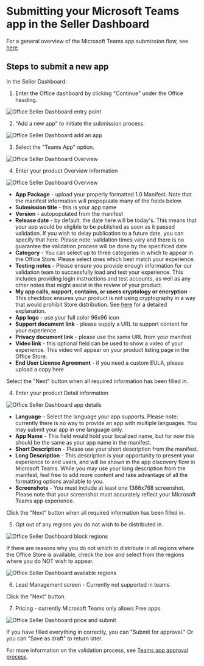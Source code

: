 # Submitting your Microsoft Teams app in the Seller Dashboard

For a general overview of the Microsoft Teams app submission flow, see [here](submission.md).

## Steps to submit a new app

In the Seller Dashboard:

1. Enter the Office dashboard by clicking "Continue" under the Office heading.

![Office Seller Dashboard entry point](images/submission/SellerDashboardOfficeEntry.PNG)

2. "Add a new app" to initiate the submission process.

![Office Seller Dashboard add an app](images/submission/SellerDashboardAddApp.PNG)

3. Select the "Teams App" option.

![Office Seller Dashboard Overview](images/submission/SDAppType.PNG)

4. Enter your product Overview information

![Office Seller Dashboard Overview](images/submission/SDOverviewCrop.PNG)

* **App Package** - upload your properly formatted 1.0 Manifest.  Note that the manifest information will prepopulate many of the fields below.
* **Submission title** - this is your app name
* **Version** - autopopulated from the manifest
* **Release date** - by default, the date here will be today's.  This means that your app would be eligible to be published as soon as it passed validation.  If you wish to delay publication to a future date, you can specify that here.  Please note: validation times vary and there is no guarantee the validation process will be done by the specificed date
* **Category** - You can select up to three categories in which to appear in the Office Store.  Please select ones which best match your experience.
* **Testing notes** - Please ensure you provide enough information for our validation team to successfully load and test your experience.  This includes providing login instructions and test accounts, as well as any other notes that might assist in the review of your product.
* **My app calls, support, contains, or users cryptology or encryption** - This checkbox ensures your product is not using cryptography in a way that would prohibit Store distribution.  See [here](https://docs.microsoft.com/en-us/windows/uwp/security/export-restrictions-on-cryptography) for a detailed explanation.
* **App logo** - use your full color 96x96 icon
* **Support document link** - please supply a URL to support content for your experience
* **Privacy document link** - please use the same URL from your manifest
* **Video link** - this optional field can be used to show a video of your experience.  This video will appear on your product listing page in the Office Store.
* **End User License Agreement** - if you need a custom EULA, please upload a copy here

Select the "Next" button when all required information has been filled in.

4. Enter your product Detail information

![Office Seller Dashboard app details](images/submission/SDDetails.PNG)

* **Language** - Select the language your app supports.  Please note: currently there is no way to provide an app with multiple languages.  You may submit your app in one language only.
* **App Name** - This field would hold your localized name, but for now this should be the same as your app name in the manifest.
* **Short Description** - Please use your short description from the manifest.
* **Long Description** - This description is your opportunity to present your experience to end users, and will be shown in the app discovery flow in Microsoft Teams.  While you may use your long description from the manifest, feel free to add more content and take advantage of all the formatting options available to you.
* **Screenshots** - You must include at least one 1366x768 screenshot.  Please note that your screenshot must accurately reflect your Microsoft Teams app experience.

Click the "Next" button when all required information has been filled in.

5. Opt out of any regions you do not wish to be distributed in.

![Office Seller Dashboard block regions](images/submission/SDBlockRegions.PNG)

If there are reasons why you do not which to distribute in all regions where the Office Store is available, check the box and select from the regions where you do NOT wish to appear.

![Office Seller Dashboard available regions](images/submission/SDRegions.PNG)

6. Lead Management screen - Currently not supported in teams.

Click the "Next" button.

7. Pricing - currently Microsoft Teams only allows Free apps.

![Office Seller Dashboard price and submit](images/submission/SDPricing.PNG)

If you have filled everything in correctly, you can "Submit for approval."  Or you can "Save as draft" to return later.

For more information on the validation process, see [Teams app approval process](submission.md#teams-app-approval-process).

